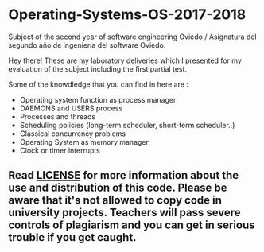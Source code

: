 # Operating-Systems-OS-2017-2018
Subject of the second year of software engineering Oviedo / Asignatura del segundo año de ingeniería del software Oviedo.

Hey there!
These are my laboratory deliveries which I presented for my evaluation of the subject including the first partial test.

Some of the knowdledge that you can find in here are : <br />

- Operating system function as process manager
- DAEMONS and USERS process
- Processes and threads 
- Scheduling policies (long-term scheduler, short-term scheduler..)
- Classical concurrency problems
- Operating System as memory manager
- Clock or timer interrupts 



## __**Read [LICENSE](https://github.com/Niobe93/Operating-Systems-OS-2017-2018/edit/master/LICENSE) for more information about the use and distribution of this code. Please be aware that it's not allowed to copy code in university projects. Teachers will pass severe controls of plagiarism and you can get in serious trouble if you get caught.**__
